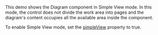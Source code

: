 This demo shows the Diagram component in Simple View mode. In this mode, the control does not divide the work area into pages and the diagram's content occupies all the available area inside the component. 

To enable Simple View mode, set the [simpleView](/Documentation/ApiReference/UI_Components/dxDiagram/Configuration/#simpleView) property to true.